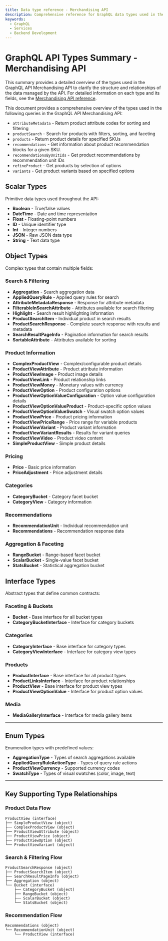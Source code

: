 ```yaml
---
title: Data type reference - Merchandising API
description: Comprehensive reference for GraphQL data types used in the Merchandising API, including object types, interfaces, enums, and their relationships for product search, recommendations, and catalog operations.
keywords:
  - GraphQL
  - Services
  - Backend Development
---
```


# GraphQL API Types Summary - Merchandising API

This summary provides a detailed overview of the types used in the GraphQL API Merchandising API to  clarify the structure and relationships of the data managed by the API. For detailed information on each type and its fields, see the [Merchandising API reference](https://developer.adobe.com/commerce/services/reference/graphql/).

This document provides a comprehensive overview of the types used in the following queries in the GraphQL API Merchandising API:

- `attributeMetadata` - Return product attribute codes for sorting and filtering
- `productSearch` - Search for products with filters, sorting, and faceting
- `products` - Return product details for specified SKUs
- `recommendations` - Get information about product recommendation blocks for a given SKU.
- `recommendationsByUnitIds` - Get product recommendations by recommendation unit IDs
- `refineProduct` - Get products by selection of options
- `variants` - Get product variants based on specified options

## Scalar Types

Primitive data types used throughout the API:

- **Boolean** - True/false values
- **DateTime** - Date and time representation
- **Float** - Floating-point numbers
- **ID** - Unique identifier type
- **Int** - Integer numbers
- **JSON** - Raw JSON data type
- **String** - Text data type

## Object Types

Complex types that contain multiple fields:

### Search & Filtering

- **Aggregation** - Search aggregation data
- **AppliedQueryRule** - Applied query rules for search
- **AttributeMetadataResponse** - Response for attribute metadata
- **FilterableInSearchAttribute** - Attributes available for search filtering
- **Highlight** - Search result highlighting information
- **ProductSearchItem** - Individual product in search results
- **ProductSearchResponse** - Complete search response with results and metadata
- **SearchResultPageInfo** - Pagination information for search results
- **SortableAttribute** - Attributes available for sorting

### Product Information

- **ComplexProductView** - Complex/configurable product details
- **ProductViewAttribute** - Product attribute information
- **ProductViewImage** - Product image details
- **ProductViewLink** - Product relationship links
- **ProductViewMoney** - Monetary values with currency
- **ProductViewOption** - Product configuration options
- **ProductViewOptionValueConfiguration** - Option value configuration details
- **ProductViewOptionValueProduct** - Product-specific option values
- **ProductViewOptionValueSwatch** - Visual swatch option values
- **ProductViewPrice** - Product pricing information
- **ProductViewPriceRange** - Price range for variable products
- **ProductViewVariant** - Product variant information
- **ProductViewVariantResults** - Results for variant queries
- **ProductViewVideo** - Product video content
- **SimpleProductView** - Simple product details

### Pricing

- **Price** - Basic price information
- **PriceAdjustment** - Price adjustment details

### Categories

- **CategoryBucket** - Category facet bucket
- **CategoryView** - Category information

### Recommendations

- **RecommendationUnit** - Individual recommendation unit
- **Recommendations** - Recommendation response data

### Aggregation & Faceting

- **RangeBucket** - Range-based facet bucket
- **ScalarBucket** - Single-value facet bucket
- **StatsBucket** - Statistical aggregation bucket

## Interface Types

Abstract types that define common contracts:

### Faceting & Buckets

- **Bucket** - Base interface for all bucket types
- **CategoryBucketInterface** - Interface for category buckets

### Categories

- **CategoryInterface** - Base interface for category types
- **CategoryViewInterface** - Interface for category view types

### Products

- **ProductInterface** - Base interface for all product types
- **ProductLinksInterface** - Interface for product relationships
- **ProductView** - Base interface for product view types
- **ProductViewOptionValue** - Interface for product option values

### Media

- **MediaGalleryInterface** - Interface for media gallery items

---

## Enum Types

Enumeration types with predefined values:

- **AggregationType** - Types of search aggregations available
- **AppliedQueryRuleActionType** - Types of query rule actions
- **ProductViewCurrency** - Supported currency codes
- **SwatchType** - Types of visual swatches (color, image, text)

---

## Key Supporting Type Relationships

### Product Data Flow

```text
ProductView (interface)
├── SimpleProductView (object)
├── ComplexProductView (object)
├── ProductViewAttribute (object)
├── ProductViewPrice (object)
├── ProductViewOption (object)
└── ProductViewVariant (object)
```

### Search & Filtering Flow

```text
ProductSearchResponse (object)
├── ProductSearchItem (object)
├── SearchResultPageInfo (object)
├── Aggregation (object)
└── Bucket (interface)
    ├── CategoryBucket (object)
    ├── RangeBucket (object)
    ├── ScalarBucket (object)
    └── StatsBucket (object)
```

### Recommendation Flow

```text
Recommendations (object)
└── RecommendationUnit (object)
    └── ProductView (interface)
```
